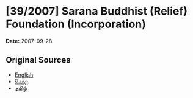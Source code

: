 # [39/2007] Sarana Buddhist (Relief) Foundation (Incorporation)

**Date:** 2007-09-28

## Original Sources

- [English](https://documents.gov.lk/view/acts/2007/9/39-2007_E.pdf)
- [සිංහල](https://documents.gov.lk/view/acts/2007/9/39-2007_S.pdf)
- [தமிழ்](https://documents.gov.lk/view/acts/2007/9/39-2007_T.pdf)
